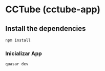 # CCTube (cctube-app)

## Install the dependencies
```bash
npm install
```

### Inicializar App
```bash
quasar dev
```
